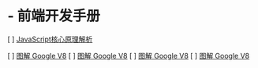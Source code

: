 #  - 前端开发手册

[ ] [JavaScript核心原理解析](JavaScript核心原理解析/README.md)

[ ] [图解 Google V8](图解GoogleV8/README.md)
[ ] [图解 Google V8](图解GoogleV8/README.md)
[ ] [图解 Google V8](图解GoogleV8/README.md)
[ ] [图解 Google V8](图解GoogleV8/README.md)
